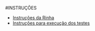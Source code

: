 #INSTRUÇÕES

* [Instruções da Rinha](docs/api/INSTRUCOES.md)
* [Instruções para execução dos testes](docs/testes/INSTRUCOES.md)